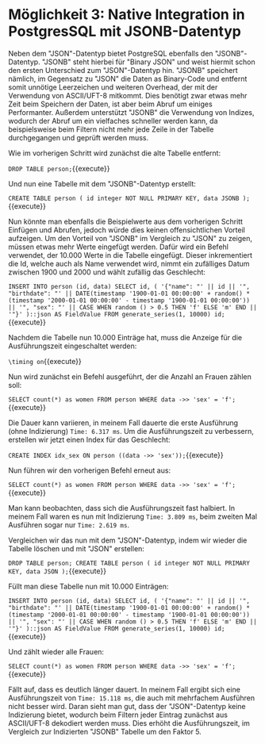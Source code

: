 # Möglichkeit 3: Native Integration in PostgresSQL mit JSONB-Datentyp

Neben dem "JSON"-Datentyp bietet PostgreSQL ebenfalls den "JSONB"-Datentyp.
"JSONB" steht hierbei für "Binary JSON" und weist hiermit schon den ersten Unterschied zum "JSON"-Datentyp hin.
"JSONB" speichert nämlich, im Gegensatz zu "JSON" die Daten as Binary-Code und entfernt somit unnötige Leerzeichen und weiteren Overhead, der mit der Verwendung von ASCII/UFT-8 mitkommt.
Dies benötigt zwar etwas mehr Zeit beim Speichern der Daten, ist aber beim Abruf um einiges Performanter.
Außerdem unterstützt "JSONB" die Verwendung von Indizes, wodurch der Abruf um ein vielfaches schneller werden kann, da beispielsweise beim Filtern nicht mehr jede Zeile in der Tabelle durchgegangen und geprüft werden muss.

Wie im vorherigen Schritt wird zunächst die alte Tabelle entfernt:

`DROP TABLE person;`{{execute}}

Und nun eine Tabelle mit dem "JSONB"-Datentyp erstellt:

`CREATE TABLE person (
id integer NOT NULL PRIMARY KEY,
data JSONB
);`{{execute}}

Nun könnte man ebenfalls die Beispielwerte aus dem vorherigen Schritt Einfügen und Abrufen, jedoch würde dies keinen offensichtlichen Vorteil aufzeigen.
Um den Vorteil von "JSONB" im Vergleich zu "JSON" zu zeigen, müssen etwas mehr Werte eingefügt werden.
Dafür wird ein Befehl verwendet, der 10.000 Werte in die Tabelle eingefügt.
Dieser inkrementiert die Id, welche auch als Name verwendet wird, nimmt ein zufälliges Datum zwischen 1900 und 2000 und wählt zufällig das Geschlecht:

`INSERT INTO person (id, data)
SELECT id,
(
    '{"name": "' || id || '",
    "birthdate": "' || DATE(timestamp '1900-01-01 00:00:00' + random() * (timestamp '2000-01-01 00:00:00' - timestamp '1900-01-01 00:00:00')) || '",
    "sex": "' || CASE WHEN random () > 0.5 THEN 'f' ELSE 'm' END || '"}'
)::json
AS FieldValue FROM generate_series(1, 10000) id;
`{{execute}}

Nachdem die Tabelle nun 10.000 Einträge hat, muss die Anzeige für die Ausführungszeit eingeschaltet werden:

`\timing on`{{execute}}

Nun wird zunächst ein Befehl ausgeführt, der die Anzahl an Frauen zählen soll:

`SELECT count(*) as women FROM person WHERE data ->> 'sex' = 'f';`{{execute}}

Die Dauer kann variieren, in meinem Fall dauerte die erste Ausführung (ohne Indizierung) ``Time: 6.317 ms``.
Um die Ausführungszeit zu verbessern, erstellen wir jetzt einen Index für das Geschlecht:

`CREATE INDEX idx_sex ON person ((data ->> 'sex'));`{{execute}}

Nun führen wir den vorherigen Befehl erneut aus:

`SELECT count(*) as women FROM person WHERE data ->> 'sex' = 'f';`{{execute}}

Man kann beobachten, dass sich die Ausführungszeit fast halbiert. In meinem Fall waren es nun mit Indizierung ``Time: 3.809 ms``, beim zweiten Mal Ausführen sogar nur ``Time: 2.619 ms``.

Vergleichen wir das nun mit dem "JSON"-Datentyp, indem wir wieder die Tabelle löschen und mit "JSON" erstellen:

`DROP TABLE person;
CREATE TABLE person (
id integer NOT NULL PRIMARY KEY,
data JSON
);`{{execute}}

Füllt man diese Tabelle nun mit 10.000 Einträgen:

`INSERT INTO person (id, data)
SELECT id,
(
'{"name": "' || id || '",
"birthdate": "' || DATE(timestamp '1900-01-01 00:00:00' + random() * (timestamp '2000-01-01 00:00:00' - timestamp '1900-01-01 00:00:00')) || '",
"sex": "' || CASE WHEN random () > 0.5 THEN 'f' ELSE 'm' END || '"}'
)::json
AS FieldValue FROM generate_series(1, 10000) id;
`{{execute}}

Und zählt wieder alle Frauen:

`SELECT count(*) as women FROM person WHERE data ->> 'sex' = 'f';`{{execute}}

Fällt auf, dass es deutlich länger dauert.
In meinem Fall ergibt sich eine Ausführungszeit von ``Time: 15.118 ms``, die auch mit mehrfachem Ausführen nicht besser wird.
Daran sieht man gut, dass der "JSON"-Datentyp keine Indizierung bietet, wodurch beim Filtern jeder Eintrag zunächst aus ASCII/UFT-8 dekodiert werden muss.
Dies erhöht die Ausführungszeit, im Vergleich zur Indizierten "JSONB" Tabelle um den Faktor 5.